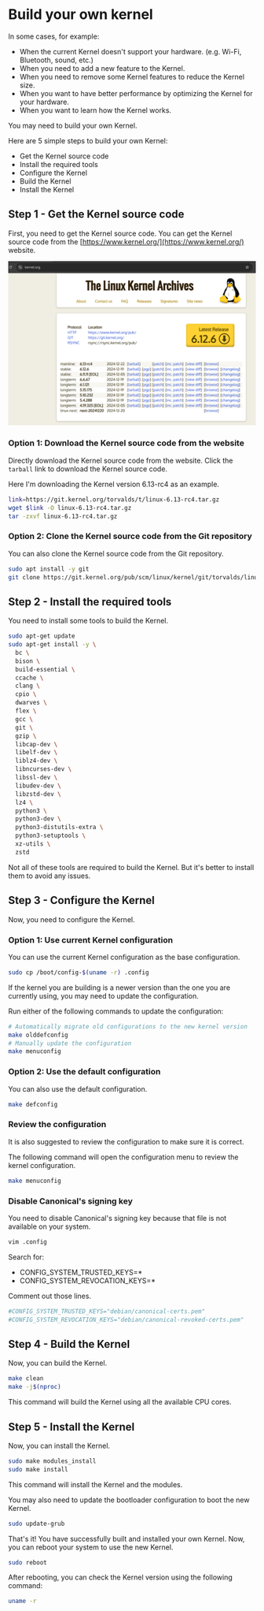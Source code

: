 # Build your own kernel

In some cases, for example:

* When the current Kernel doesn't support your hardware. (e.g. Wi-Fi, Bluetooth, sound, etc.)
* When you need to add a new feature to the Kernel.
* When you need to remove some Kernel features to reduce the Kernel size.
* When you want to have better performance by optimizing the Kernel for your hardware.
* When you want to learn how the Kernel works.

You may need to build your own Kernel.

Here are 5 simple steps to build your own Kernel:

* Get the Kernel source code
* Install the required tools
* Configure the Kernel
* Build the Kernel
* Install the Kernel

## Step 1 - Get the Kernel source code

First, you need to get the Kernel source code. You can get the Kernel source code from the [https://www.kernel.org/](https://www.kernel.org/) website.

![kerele.org](./kernel-org.png)

### Option 1: Download the Kernel source code from the website

Directly download the Kernel source code from the website. Click the `tarball` link to download the Kernel source code.

Here I'm downloading the Kernel version 6.13-rc4 as an example.

```bash
link=https://git.kernel.org/torvalds/t/linux-6.13-rc4.tar.gz
wget $link -O linux-6.13-rc4.tar.gz
tar -zxvf linux-6.13-rc4.tar.gz
```

### Option 2: Clone the Kernel source code from the Git repository

You can also clone the Kernel source code from the Git repository.

```bash
sudo apt install -y git
git clone https://git.kernel.org/pub/scm/linux/kernel/git/torvalds/linux.git
```

## Step 2 - Install the required tools

You need to install some tools to build the Kernel.

```bash
sudo apt-get update
sudo apt-get install -y \
  bc \
  bison \
  build-essential \
  ccache \
  clang \
  cpio \
  dwarves \
  flex \
  gcc \
  git \
  gzip \
  libcap-dev \
  libelf-dev \
  liblz4-dev \
  libncurses-dev \
  libssl-dev \
  libudev-dev \
  libzstd-dev \
  lz4 \
  python3 \
  python3-dev \
  python3-distutils-extra \
  python3-setuptools \
  xz-utils \
  zstd
```

Not all of these tools are required to build the Kernel. But it's better to install them to avoid any issues.

## Step 3 - Configure the Kernel

Now, you need to configure the Kernel.

### Option 1: Use current Kernel configuration

You can use the current Kernel configuration as the base configuration.

```bash
sudo cp /boot/config-$(uname -r) .config
```

If the kernel you are building is a newer version than the one you are currently using, you may need to update the configuration.

Run either of the following commands to update the configuration:

```bash
# Automatically migrate old configurations to the new kernel version
make olddefconfig
# Manually update the configuration
make menuconfig
```

### Option 2: Use the default configuration

You can also use the default configuration.

```bash
make defconfig
```

### Review the configuration

It is also suggested to review the configuration to make sure it is correct.

The following command will open the configuration menu to review the kernel configuration.

```bash
make menuconfig
```

### Disable Canonical's signing key

You need to disable Canonical's signing key because that file is not available on your system.

```bash
vim .config
```

Search for:

* CONFIG_SYSTEM_TRUSTED_KEYS=*
* CONFIG_SYSTEM_REVOCATION_KEYS=*

Comment out those lines.

```ini
#CONFIG_SYSTEM_TRUSTED_KEYS="debian/canonical-certs.pem"
#CONFIG_SYSTEM_REVOCATION_KEYS="debian/canonical-revoked-certs.pem"
```

## Step 4 - Build the Kernel

Now, you can build the Kernel.

```bash
make clean
make -j$(nproc)
```

This command will build the Kernel using all the available CPU cores.

## Step 5 - Install the Kernel

Now, you can install the Kernel.

```bash
sudo make modules_install
sudo make install
```

This command will install the Kernel and the modules.

You may also need to update the bootloader configuration to boot the new Kernel.

```bash
sudo update-grub
```

That's it! You have successfully built and installed your own Kernel. Now, you can reboot your system to use the new Kernel.

```bash
sudo reboot
```

After rebooting, you can check the Kernel version using the following command:

```bash
uname -r
```
